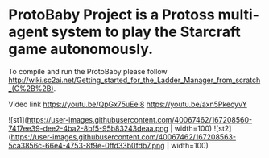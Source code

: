 # ProtoBaby Project is a Protoss multi-agent system to play the Starcraft game autonomously.

To compile and run the ProtoBaby please follow http://wiki.sc2ai.net/Getting_started_for_the_Ladder_Manager_from_scratch_(C%2B%2B).

Video link
https://youtu.be/QpGx75uEeI8 
https://youtu.be/axn5PkeoyvY 

![st1](https://user-images.githubusercontent.com/40067462/167208560-7417ee39-dee2-4ba2-8bf5-95b83243deaa.png | width=100) ![st2](https://user-images.githubusercontent.com/40067462/167208563-5ca3856c-66e4-4753-8f9e-0ffd33b0fdb7.png | width=100)
